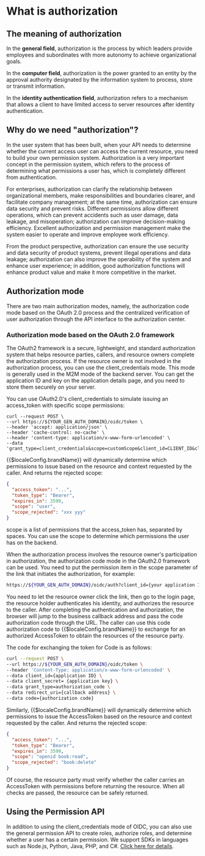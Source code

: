 # What is authorization

<LastUpdated/>

## The meaning of authorization

In the **general field**, authorization is the process by which leaders provide employees and subordinates with more autonomy to achieve organizational goals.

In the **computer field**, authorization is the power granted to an entity by the approval authority designated by the information system to process, store or transmit information.

In the **identity authentication field**, authorization refers to a mechanism that allows a client to have limited access to server resources after identity authentication.

## Why do we need "authorization"?

In the user system that has been built, when your API needs to determine whether the current access user can access the current resource, you need to build your own permission system. Authorization is a very important concept in the permission system, which refers to the process of determining what permissions a user has, which is completely different from authentication.

For enterprises, authorization can clarify the relationship between organizational members, make responsibilities and boundaries clearer, and facilitate company management; at the same time, authorization can ensure data security and prevent risks. Different permissions allow different operations, which can prevent accidents such as user damage, data leakage, and misoperation; authorization can improve decision-making efficiency. Excellent authorization and permission management make the system easier to operate and improve employee work efficiency.

From the product perspective, authorization can ensure the use security and data security of product systems, prevent illegal operations and data leakage; authorization can also improve the operability of the system and enhance user experience; in addition, good authorization functions will enhance product value and make it more competitive in the market.

## Authorization mode

There are two main authorization modes, namely, the authorization code mode based on the OAuth 2.0 process and the centralized verification of user authorization through the API interface to the authorization center.

### Authorization mode based on the OAuth 2.0 framework

The OAuth2 framework is a secure, lightweight, and standard authorization system that helps resource parties, callers, and resource owners complete the authorization process. If the resource owner is not involved in the authorization process, you can use the client_credentials mode. This mode is generally used in the M2M mode of the backend server. You can get the application ID and key on the application details page, and you need to store them securely on your server.

You can use OAuth2.0's client_credentials to simulate issuing an access_token with specific scope permissions:

```shell
curl --request POST \
--url https://${YOUR_GEN_AUTH_DOMAIN}/oidc/token \
--header 'accept: application/json' \
--header 'cache-control: no-cache' \
--header 'content-type: application/x-www-form-urlencoded' \
--data 'grant_type=client_credentials&scope=customScope&client_id=CLIENT_ID&client_secret=CLIENT_SECRET'
```

{{$localeConfig.brandName}} will dynamically determine which permissions to issue based on the resource and context requested by the caller. And returns the rejected scope:

```json
{
  "access_token": "...",
  "token_type": "Bearer",
  "expires_in": 3599,
  "scope": "user",
  "scope_rejected": "xxx yyy"
}
```

scope is a list of permissions that the access_token has, separated by spaces. You can use the scope to determine which permissions the user has on the backend.

When the authorization process involves the resource owner's participation in authorization, the authorization code mode in the OAuth2.0 framework can be used. You need to put the permission item in the scope parameter of the link that initiates the authorization, for example:

```sh
https://${YOUR_GEN_AUTH_DOMAIN}/oidc/auth?client_id={your application ID}&scope=openid book:read book:delete&redirect_uri={your business callback address}&state={random string}&response_type=code
```

You need to let the resource owner click the link, then go to the login page, the resource holder authenticates his identity, and authorizes the resource to the caller.
After completing the authentication and authorization, the browser will jump to the business callback address and pass the code authorization code through the URL. The caller can use this code authorization code to {{$localeConfig.brandName}} to exchange for an authorized AccessToken to obtain the resources of the resource party.

The code for exchanging the token for Code is as follows:

```sh
curl --request POST \
--url https://${YOUR_GEN_AUTH_DOMAIN}/oidc/token \
--header 'Content-Type: application/x-www-form-urlencoded' \
--data client_id={application ID} \
--data client_secret= {application key} \
--data grant_type=authorization_code \
--data redirect_uri={callback address} \
--data code={authorization code}
```

Similarly, {{$localeConfig.brandName}} will dynamically determine which permissions to issue the AccessToken based on the resource and context requested by the caller. And returns the rejected scope:

```json
{
  "access_token": "...",
  "token_type": "Bearer",
  "expires_in": 3599,
  "scope": "openid book:read",
  "scope_rejected": "book:delete"
}
```

Of course, the resource party must verify whether the caller carries an AccessToken with permissions before returning the resource. When all checks are passed, the resource can be safely returned.

## Using the Permission API

In addition to using the client_credentials mode of OIDC, you can also use the general permission API to create roles, authorize roles, and determine whether a user has a certain permission. We support SDKs in languages ​​such as Node.js, Python, Java, PHP, and C#. [Click here for details](/guides/access-control/).

